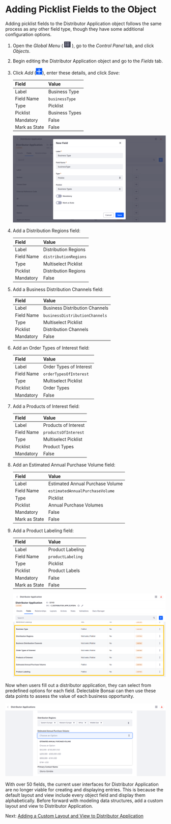 # Adding Picklist Fields to the Object

Adding picklist fields to the Distributor Application object follows the same process as any other field type, though they have some additional configuration options.

1. Open the *Global Menu* ( ![Global Menu](../../../images/icon-applications-menu.png) ), go to the *Control Panel* tab, and click *Objects*.

1. Begin editing the Distributor Application object and go to the *Fields* tab.

1. Click *Add* (![Add Button](../../../images/icon-add.png)), enter these details, and click *Save*:

   | Field         | Value          |
   |:--------------|:---------------|
   | Label         | Business Type  |
   | Field Name    | `businessType` |
   | Type          | Picklist       |
   | Picklist      | Business Types |
   | Mandatory     | False          |
   | Mark as State | False          |

   ![Add the Business Type picklist field.](./adding-picklist-fields-to-the-object/images/01.png) <!--UPDATE IMG-->

1. Add a Distribution Regions field:

   | Field      | Value                 |
   |:-----------|:----------------------|
   | Label      | Distribution Regions  |
   | Field Name | `distributionRegions` |
   | Type       | Multiselect Picklist  |
   | Picklist   | Distribution Regions  |
   | Mandatory  | False                 |

1. Add a Business Distribution Channels field:

   | Field      | Value                          |
   |:-----------|:-------------------------------|
   | Label      | Business Distribution Channels |
   | Field Name | `businessDistributionChannels` |
   | Type       | Multiselect Picklist           |
   | Picklist   | Distribution Channels          |
   | Mandatory  | False                          |

1. Add an Order Types of Interest field:

   | Field      | Value                   |
   |:-----------|:------------------------|
   | Label      | Order Types of Interest |
   | Field Name | `orderTypesOfInterest`  |
   | Type       | Multiselect Picklist    |
   | Picklist   | Order Types             |
   | Mandatory  | False                   |

1. Add a Products of Interest field:

   | Field      | Value                |
   |:-----------|:---------------------|
   | Label      | Products of Interest |
   | Field Name | `productsOfInterest` |
   | Type       | Multiselect Picklist |
   | Picklist   | Product Types        |
   | Mandatory  | False                |

1. Add an Estimated Annual Purchase Volume field:

   | Field         | Value                            |
   |:--------------|:---------------------------------|
   | Label         | Estimated Annual Purchase Volume |
   | Field Name    | `estimatedAnnualPurchaseVolume`  |
   | Type          | Picklist                         |
   | Picklist      | Annual Purchase Volumes          |
   | Mandatory     | False                            |
   | Mark as State | False                            |

1. Add a Product Labeling field:

   | Field         | Value             |
   |:--------------|:------------------|
   | Label         | Product Labeling  |
   | Field Name    | `productLabeling` |
   | Type          | Picklist          |
   | Picklist      | Product Labels    |
   | Mandatory     | False             |
   | Mark as State | False             |

   ![Add seven picklist fields to Distributor Application.](./adding-picklist-fields-to-the-object/images/02.png)

Now when users fill out a distributor application, they can select from predefined options for each field. Delectable Bonsai can then use these data points to assess the value of each business opportunity.

![Users select from predefined options.](./adding-picklist-fields-to-the-object/images/03.png)

With over 50 fields, the current user interfaces for Distributor Application are no longer viable for creating and displaying entries. This is because the default layout and view include every object field and display them alphabetically. Before forward with modeling data structures, add a custom layout and view to Distributor Application.

<!-- Move the above paragraph to the beginning of the next step. -Rich -->

Next: [Adding a Custom Layout and View to Distributor Application](./adding-a-custom-layout-and-view-to-distributor-application.md)
